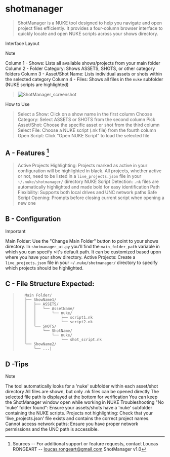 # shotmanager
>ShotManager is a NUKE tool designed to help you navigate and open project files efficiently. It provides a four-column browser interface to quickly locate and open NUKE scripts across your shows directory.

Interface Layout
>[!NOTE]
>Column 1 - Shows: Lists all available shows/projects from your main folder
>Column 2 - Folder Category: Shows ASSETS, SHOTS, or other category folders 
>Column 3 - Asset/Shot Name: Lists individual assets or shots within the selected category 
>Column 4 - Files: Shows all files in the `nuke` subfolder (NUKE scripts are highlighted)

>![ShotManager_screenshot](https://github.com/user-attachments/assets/ae7ab203-5d8f-41ef-bd35-7beaebfd17bc)


How to Use
>Select a Show: Click on a show name in the first column 
>Choose Category: Select ASSETS or SHOTS from the second column 
>Pick Asset/Shot: Choose the specific asset or shot from the third column 
>Select File: Choose a NUKE script (.nk file) from the fourth column 
>Open Script: Click "Open NUKE Script" to load the selected file 

## A - Features [^1]
>Active Projects Highlighting: Projects marked as active in your configuration will be highlighted in black. All projects, whether active or not, need to be listed in a `live_projects.json` file in your `~/.nuke/shotmanager/` directory 
>NUKE Script Detection: `.nk` files are automatically highlighted and made bold for easy identification 
>Path Flexibility: Supports both local drives and UNC network paths 
>Safe Script Opening: Prompts before closing current script when opening a new one 

## B - Configuration
>[!IMPORTANT]
>Main Folder: Use the "Change Main Folder" button to point to your shows directory. In `shotmanager_ui.py` you'll find the `main_folder_path` variable in which you can specify >it's default path. It can be customized based upon where you have your show directory. 
>Active Projects: Create a `live_projects.json` file in your `~/.nuke/shotmanager/` directory to specify which projects should be highlighted. 

## C - File Structure Expected:
>        Main Folder/
>        ├── ShowName1/
>        │   ├── ASSETS/
>        │   │   └── AssetName/
>        │   │       └── nuke/
>        │   │           ├── script1.nk
>        │   │           └── script2.nk
>        │   └── SHOTS/
>        │       └── ShotName/
>        │           └── nuke/
>        │               └── shot_script.nk
>        └── ShowName2/
>            └── ...|

         
## D -Tips
>[!NOTE]
The tool automatically looks for a 'nuke' subfolder within each asset/shot directory 
All files are shown, but only .nk files can be opened directly 
The selected file path is displayed at the bottom for verification 
You can keep the ShotManager window open while working in NUKE 
Troubleshooting 
"No 'nuke' folder found": Ensure your assets/shots have a 'nuke' subfolder containing the NUKE scripts. 
Projects not highlighting: Check that your 'live_projects.json' file exists and contains the correct project names. 
Cannot access network paths: Ensure you have proper network permissions and the UNC path is accessible. 

[^1]: Sources
-- For additional support or feature requests, contact Loucas RONGEART -- loucas.rongeart@gmail.com 
ShotManager v1.0 
